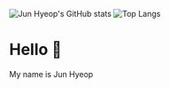 ![Jun Hyeop's GitHub stats](https://github-readme-stats.vercel.app/api?username=Jonathan0827&show_icons=true&include_all_commits=true)
![Top Langs](https://github-profile-summary-cards.vercel.app/api/cards/repos-per-language?username=Jonathan0827&theme=github)
# Hello 👋
My name is Jun Hyeop
